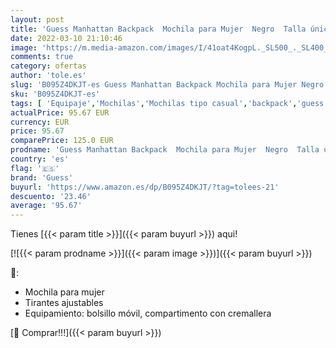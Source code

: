 ```yaml
---
layout: post
title: 'Guess Manhattan Backpack  Mochila para Mujer  Negro  Talla única'
date: 2022-03-10 21:10:46
image: 'https://m.media-amazon.com/images/I/41oat4KogpL._SL500_._SL400_.jpg'
comments: true
category: ofertas
author: 'tole.es'
slug: 'B095Z4DKJT-es Guess Manhattan Backpack Mochila para Mujer Negro Talla única'
sku: 'B095Z4DKJT-es'
tags: [ 'Equipaje','Mochilas','Mochilas tipo casual','backpack','guess','mochila', ]
actualPrice: 95.67 EUR
currency: EUR
price: 95.67
comparePrice: 125.0 EUR
prodname: 'Guess Manhattan Backpack  Mochila para Mujer  Negro  Talla única'
country: 'es'
flag: '🇪🇸'
brand: 'Guess'
buyurl: 'https://www.amazon.es/dp/B095Z4DKJT/?tag=tolees-21'
descuento: '23.46'
average: '95.67'
---
```


Tienes [{{< param title >}}]({{< param buyurl >}}) aqui!

[![{{< param prodname >}}]({{< param image >}})]({{< param buyurl >}})

🔎:

- Mochila para mujer
- Tirantes ajustables
- Equipamiento: bolsillo móvil, compartimento con cremallera

[🛒 Comprar!!!]({{< param buyurl >}})

